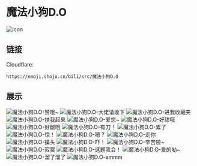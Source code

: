 # 魔法小狗D.O
![icon](https://emoji.shojo.cn/bili/src/魔法小狗D.O/icon.png)
## 链接
Cloudflare:
```
https://emoji.shojo.cn/bili/src/魔法小狗D.O
```
## 展示
![魔法小狗D.O-赞哦~](https://emoji.shojo.cn/bili/src/魔法小狗D.O/魔法小狗D.O-赞哦~.png)
![魔法小狗D.O-大佬请收下](https://emoji.shojo.cn/bili/src/魔法小狗D.O/魔法小狗D.O-大佬请收下.png)
![魔法小狗D.O-进我收藏夹](https://emoji.shojo.cn/bili/src/魔法小狗D.O/魔法小狗D.O-进我收藏夹.png)
![魔法小狗D.O-扶我起来](https://emoji.shojo.cn/bili/src/魔法小狗D.O/魔法小狗D.O-扶我起来.png)
![魔法小狗D.O-爱您~](https://emoji.shojo.cn/bili/src/魔法小狗D.O/魔法小狗D.O-爱您~.png)
![魔法小狗D.O-好甜哦](https://emoji.shojo.cn/bili/src/魔法小狗D.O/魔法小狗D.O-好甜哦.png)
![魔法小狗D.O-好酸哦](https://emoji.shojo.cn/bili/src/魔法小狗D.O/魔法小狗D.O-好酸哦.png)
![魔法小狗D.O-有刀！](https://emoji.shojo.cn/bili/src/魔法小狗D.O/魔法小狗D.O-有刀！.png)
![魔法小狗D.O-累了](https://emoji.shojo.cn/bili/src/魔法小狗D.O/魔法小狗D.O-累了.png)
![魔法小狗D.O-惊！](https://emoji.shojo.cn/bili/src/魔法小狗D.O/魔法小狗D.O-惊！.png)
![魔法小狗D.O-嗯？](https://emoji.shojo.cn/bili/src/魔法小狗D.O/魔法小狗D.O-嗯？.png)
![魔法小狗D.O-走你](https://emoji.shojo.cn/bili/src/魔法小狗D.O/魔法小狗D.O-走你.png)
![魔法小狗D.O-摸头](https://emoji.shojo.cn/bili/src/魔法小狗D.O/魔法小狗D.O-摸头.png)
![魔法小狗D.O-吓！](https://emoji.shojo.cn/bili/src/魔法小狗D.O/魔法小狗D.O-吓！.png)
![魔法小狗D.O-辛苦啦~](https://emoji.shojo.cn/bili/src/魔法小狗D.O/魔法小狗D.O-辛苦啦~.png)
![魔法小狗D.O-寂寞](https://emoji.shojo.cn/bili/src/魔法小狗D.O/魔法小狗D.O-寂寞.png)
![魔法小狗D.O-这题我会！](https://emoji.shojo.cn/bili/src/魔法小狗D.O/魔法小狗D.O-这题我会！.png)
![魔法小狗D.O-爱的呦~](https://emoji.shojo.cn/bili/src/魔法小狗D.O/魔法小狗D.O-爱的呦~.png)
![魔法小狗D.O-溜了溜了](https://emoji.shojo.cn/bili/src/魔法小狗D.O/魔法小狗D.O-溜了溜了.png)
![魔法小狗D.O-emmm](https://emoji.shojo.cn/bili/src/魔法小狗D.O/魔法小狗D.O-emmm.png)
